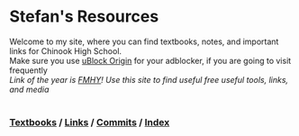 # Stefan's Resources
Welcome to my site, where you can find textbooks, notes, and important links for Chinook High School. <br>
Make sure you use [uBlock Origin](https://ublockorigin.com/) for your adblocker, if you are going to visit frequently <br>
*Link of the year is [FMHY](https://fmhy.xyz/)! Use this site to find useful free useful tools, links, and media* <br>
<br>
### [Textbooks](https://github.com/iAsia1/schs/blob/main/schsbooks.md) / [Links](https://github.com/iAsia1/schs/blob/main/schslinks.md) / [Commits](https://github.com/iAsia1/schs/blob/main/schscommits.md) / [Index](https://github.com/iAsia1/schs/blob/main/index.md)

